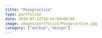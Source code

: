 ```yaml
---
title: "Posepractice"
type: portfolio2
date: 2018-07-12T16:54:54+06:00
image: images/portfolio2/Posepractice.jpg
category: ["mockup","design"]
---
```


